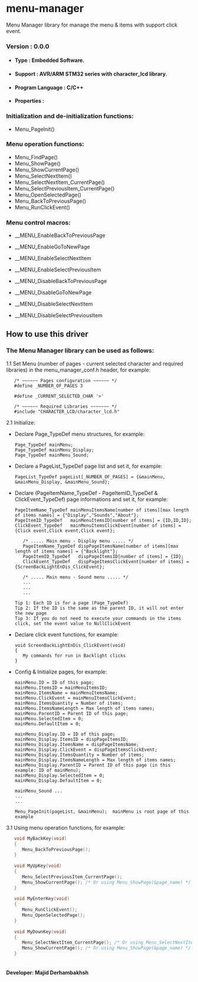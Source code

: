 # menu-manager
Menu Manager library for manage the menu &amp; items with support click event.

### Version : 0.0.0

- #### Type : Embedded Software.

- #### Support : AVR/ARM STM32 series with character_lcd library.

- #### Program Language : C/C++

- #### Properties :

### Initialization and de-initialization functions:
- Menu_PageInit()

### Menu operation functions:
- Menu_FindPage()
- Menu_ShowPage()
- Menu_ShowCurrentPage()
- Menu_SelectNextItem()
- Menu_SelectNextItem_CurrentPage()
- Menu_SelectPreviousItem_CurrentPage()
- Menu_OpenSelectedPage()
- Menu_BackToPreviousPage()
- Menu_RunClickEvent()

### Menu control macros:
- __MENU_EnableBackToPreviousPage
- __MENU_EnableGoToNewPage
- __MENU_EnableSelectNextItem
- __MENU_EnableSelectPreviousItem

- __MENU_DisableBackToPreviousPage
- __MENU_DisableGoToNewPage
- __MENU_DisableSelectNextItem
- __MENU_DisableSelectPreviousItem

## How to use this driver

### The Menu Manager library can be used as follows:
1.1  Set Menu (number of pages - current selected character and required libraries) in the menu_manager_conf.h header, for example:  

       /* ~~~~~~ Pages configuration ~~~~~~ */
       #define _NUMBER_OF_PAGES 3
       
       #define _CURRENT_SELECTED_CHAR '>'
     
       /* ~~~~~~ Required Libraries ~~~~~~~ */ 
       #include "CHARACTER_LCD/character_lcd.h"
       
2.1  Initialize:  
-  Declare Page_TypeDef menu structures, for example:  

       Page_TypeDef mainMenu;
       Page_TypeDef mainMenu_Display;
       Page_TypeDef mainMenu_Sound;
       
-  Declare a PageList_TypeDef page list and set it, for example:

       PageList_TypeDef pageList[_NUMBER_OF_PAGES] = {&mainMenu, &mainMenu_Display, &mainMenu_Sound};

-  Declare (PageItemName_TypeDef - PageItemID_TypeDef & ClickEvent_TypeDef) page informations and set it, for example:

       PageItemName_TypeDef mainMenuItemsName[number of items][max length of items names] = {"Display","Sounds","About"};
       PageItemID_TypeDef   mainMenuItemsID[number of items] = {ID,ID,ID}; 
       ClickEvent_TypeDef   mainMenuItemsClickEvent[number of items] = {Click event,Click event,Click event};
       
          /* ..... Main menu - Display menu ..... */
          PageItemName_TypeDef dispPageItemsName[number of items][max length of items names] = {"Backlight"};
          PageItemID_TypeDef   dispPageItemsID[number of items] = {ID};
          ClickEvent_TypeDef   dispPageItemsClickEvent[number of items] = {ScreenBackLightEnDis_ClickEvent};
          
          /* ..... Main menu - Sound menu ..... */
          ...
          ...
          ...
          
       Tip 1: Each ID is for a page (Page_TypeDef)
       Tip 2: If the ID is the same as the parent ID, it will not enter the new page
       Tip 3: If you do not need to execute your commands in the items click, set the event value to NullClickEvent

-  Declare click event functions, for example:

       void ScreenBackLightEnDis_ClickEvent(void)
       {
          My commands for run in Backlight clicks
       }
       
-  Config & Initialize pages, for example:

       mainMenu.ID = ID of this page;
       mainMenu.ItemsID = mainMenuItemsID;
       mainMenu.ItemsName = mainMenuItemsName;
       mainMenu.ClickEvent = mainMenuItemsClickEvent;
       mainMenu.ItemsQuantity = Number of items;
       mainMenu.ItemsNameLength = Max length of items names;
       mainMenu.ParentID = Parent ID of this page;
       mainMenu.SelectedItem = 0;
       mainMenu.DefaultItem = 0;
       
       mainMenu_Display.ID = ID of this page;
       mainMenu_Display.ItemsID = dispPageItemsID;
       mainMenu_Display.ItemsName = dispPageItemsName;
       mainMenu_Display.ClickEvent = dispPageItemsClickEvent;
       mainMenu_Display.ItemsQuantity = Number of items;
       mainMenu_Display.ItemsNameLength = Max length of items names;
       mainMenu_Display.ParentID = Parent ID of this page (in this example: ID of mainMenu);
       mainMenu_Display.SelectedItem = 0;
       mainMenu_Display.DefaultItem = 0;
       
       mainMenu_Sound ...
       ...
       ...
       
       Menu_PageInit(pageList, &mainMenu);  mainMenu is root page of this example

3.1  Using menu operation functions, for example:  
```c++
   void MyBackKey(void)
   {
      Menu_BackToPreviousPage();
   }
       
   void MyUpKey(void)
   {
      Menu_SelectPreviousItem_CurrentPage();
      Menu_ShowCurrentPage(); /* Or using Menu_ShowPage(&page_name) */
   }
       
   void MyEnterKey(void)
   {
      Menu_RunClickEvent();
      Menu_OpenSelectedPage();
   }
       
   void MyDownKey(void)
   {
      Menu_SelectNextItem_CurrentPage(); /* Or using Menu_SelectNextItem(&page_name) */
      Menu_ShowCurrentPage(); /* Or using Menu_ShowPage(&page_name) */
   }
       
```

#### Developer: Majid Derhambakhsh
